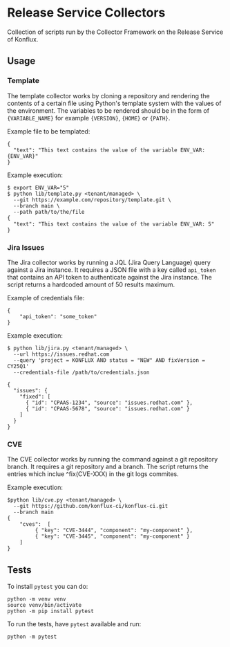# Release Service Collectors

Collection of scripts run by the Collector Framework on the Release Service of Konflux.

## Usage

### Template

The template collector works by cloning a repository and rendering the contents of a certain
file using Python's template system with the values of the environment. The variables to be rendered
should be in the form of `{VARIABLE_NAME}` for example `{VERSION}`, `{HOME}` or `{PATH}`.

Example file to be templated:
```
{
  "text": "This text contains the value of the variable ENV_VAR: {ENV_VAR}"
}
```

Example execution:
```
$ export ENV_VAR="5"
$ python lib/template.py <tenant/managed> \
  --git https://example.com/repository/template.git \
  --branch main \
  --path path/to/the/file
{
  "text": "This text contains the value of the variable ENV_VAR: 5"
}
```

### Jira Issues

The Jira collector works by running a JQL (Jira Query Language) query against a Jira instance. It
requires a JSON file with a key called `api_token` that contains an API token to authenticate
against the Jira instance. The script returns a hardcoded amount of 50 results maximum.

Example of credentials file:
```
{
    "api_token": "some_token"
}
```

Example execution:
```
$ python lib/jira.py <tenant/managed> \
  --url https://issues.redhat.com
  --query 'project = KONFLUX AND status = "NEW" AND fixVersion = CY25Q1'
  --credentials-file /path/to/credentials.json

{
  "issues": {
    "fixed": [
      { "id": "CPAAS-1234", "source": "issues.redhat.com" },
      { "id": "CPAAS-5678", "source": "issues.redhat.com" }
    ]
  }
}

```

### CVE

The CVE collector works by running the command against a git repository branch.
It requires a git repository and a branch.
The script returns the entries which inclue ^fix(CVE-XXX) in the git logs commites.

Example execution:
```
$python lib/cve.py <tenant/managed> \
  --git https://github.com/konflux-ci/konflux-ci.git
  --branch main
{
    "cves":  [
         { "key": "CVE-3444", "component": "my-component" },
         { "key": "CVE-3445", "component": "my-component" }
    ]
}
```


## Tests

To install `pytest` you can do:

```
python -m venv venv
source venv/bin/activate
python -m pip install pytest
```

To run the tests, have `pytest` available and run:

```
python -m pytest
```
